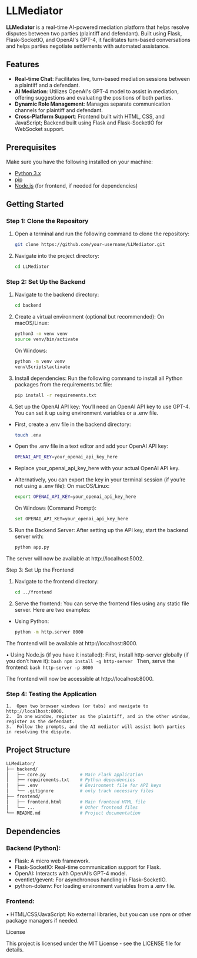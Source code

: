 # LLMediator

**LLMediator** is a real-time AI-powered mediation platform that helps resolve disputes between two parties (plaintiff and defendant). Built using Flask, Flask-SocketIO, and OpenAI's GPT-4, it facilitates turn-based conversations and helps parties negotiate settlements with automated assistance.

## Features

- **Real-time Chat**: Facilitates live, turn-based mediation sessions between a plaintiff and a defendant.
- **AI Mediation**: Utilizes OpenAI's GPT-4 model to assist in mediation, offering suggestions and evaluating the positions of both parties.
- **Dynamic Role Management**: Manages separate communication channels for plaintiff and defendant.
- **Cross-Platform Support**: Frontend built with HTML, CSS, and JavaScript; Backend built using Flask and Flask-SocketIO for WebSocket support.

## Prerequisites

Make sure you have the following installed on your machine:

- [Python 3.x](https://www.python.org/downloads/)
- [pip](https://pip.pypa.io/en/stable/installation/)
- [Node.js](https://nodejs.org/) (for frontend, if needed for dependencies)

## Getting Started

### Step 1: Clone the Repository

1. Open a terminal and run the following command to clone the repository:

   ```bash
   git clone https://github.com/your-username/LLMediator.git
   ```
   
2.	Navigate into the project directory:
       
    ```bash
    cd LLMediator
    ```
### Step 2: Set Up the Backend

1. Navigate to the backend directory:
 
    ```bash
    cd backend
    ```

2. Create a virtual environment (optional but recommended):
On macOS/Linux:
   
    ```bash
    python3 -m venv venv
    source venv/bin/activate
    ```

    On Windows:

    ```bash
    python -m venv venv
    venv\Scripts\activate
    ```

4.	Install dependencies:
Run the following command to install all Python packages from the requirements.txt file:
    ```bash
    pip install -r requirements.txt
    ```
5.	Set up the OpenAI API key:
You’ll need an OpenAI API key to use GPT-4. You can set it up using environment variables or a .env file.
- First, create a .env file in the backend directory:
    ```bash
    touch .env
    ```
- Open the .env file in a text editor and add your OpenAI API key:
    ```bash
    OPENAI_API_KEY=your_openai_api_key_here
    ```
- Replace your_openai_api_key_here with your actual OpenAI API key.

- Alternatively, you can export the key in your terminal session (if you’re not using a .env file):
  On macOS/Linux:
    ```bash
    export OPENAI_API_KEY=your_openai_api_key_here
    ```
    On Windows (Command Prompt):
    ```bash
    set OPENAI_API_KEY=your_openai_api_key_here
    ```
5.	Run the Backend Server:
After setting up the API key, start the backend server with:
    ```bash
    python app.py
    ```
The server will now be available at http://localhost:5002.

Step 3: Set Up the Frontend

1.	Navigate to the frontend directory:
    ```bash
    cd ../frontend
    ```
2.	Serve the frontend:
You can serve the frontend files using any static file server. Here are two examples:
- Using Python:
    ```bash
    python -m http.server 8000
    ```
The frontend will be available at http://localhost:8000.

•	Using Node.js (if you have it installed):
First, install http-server globally (if you don’t have it):
    ```bash
    npm install -g http-server
    ```
Then, serve the frontend:
    ```bash
    http-server -p 8000
    ```

The frontend will now be accessible at http://localhost:8000.
    
### Step 4: Testing the Application

	1.	Open two browser windows (or tabs) and navigate to http://localhost:8000.
	2.	In one window, register as the plaintiff, and in the other window, register as the defendant.
	3.	Follow the prompts, and the AI mediator will assist both parties in resolving the dispute.

## Project Structure
```bash
LLMediator/
├── backend/
│   ├── core.py             # Main Flask application
│   ├── requirements.txt    # Python dependencies
│   ├── .env                # Environment file for API keys
│   └── .gitignore          # only track necessary files
├── frontend/
│   ├── frontend.html       # Main frontend HTML file
│   └── ...                 # Other frontend files
└── README.md               # Project documentation
```

## Dependencies

### Backend (Python):

- Flask: A micro web framework.
- Flask-SocketIO: Real-time communication support for Flask.
- OpenAI: Interacts with OpenAI’s GPT-4 model.
- eventlet/gevent: For asynchronous handling in Flask-SocketIO.
- python-dotenv: For loading environment variables from a .env file.

### Frontend:

•	HTML/CSS/JavaScript: No external libraries, but you can use npm or other package managers if needed.

License

This project is licensed under the MIT License - see the LICENSE file for details.
